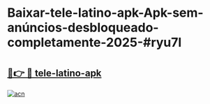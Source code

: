 # Baixar-tele-latino-apk-Apk-sem-anúncios-desbloqueado-completamente-2025-#ryu7l

# <h2><a href="https://ainizakaria.my?title=tele-latino-apk&ref=24M">🔗👉 🔴 tele-latino-apk</a></h2>

[![acn](https://github.com/user-attachments/assets/0f9c940e-d8b0-45ae-aac7-cd30a18b3e1c)](https://ainizakaria.my?title=tele-latino-apk&ref=24M)

